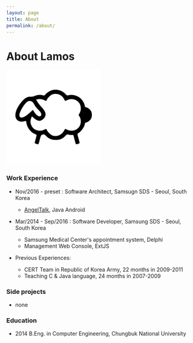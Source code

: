 ```yaml
---
layout: page
title: About
permalink: /about/
---
```


# About Lamos

![logo](/assets/lamos.png)

### Work Experience

- Nov/2016 - preset : Software Architect, Samsugn SDS - Seoul, South Korea
  - [AngelTalk](http://www.angeltalk.info), Java Android

- Mar/2014 - Sep/2016 : Software Developer, Samsung SDS - Seoul, South Korea
  - Samsung Medical Center's appointment system, Delphi
  - Management Web Console, ExtJS 
- Previous Experiences:
  - CERT Team in Republic of Korea Army, 22 months in 2009-2011
  - Teaching C & Java language, 24 months in 2007-2009

### Side projects

- none

### Education

- 2014 B.Eng. in Computer Engineering, Chungbuk National University

